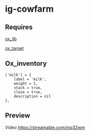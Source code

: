 # ig-cowfarm

## Requires
[ox_lib](https://github.com/overextended/ox_lib)

[ox_target](https://github.com/overextended/ox_target)

## Ox_inventory

	['milk'] = {
		label = 'milk',
		weight = 1,
		stack = true,
		close = true,
		description = nil
	},

## Preview
Video https://streamable.com/mq32wm

